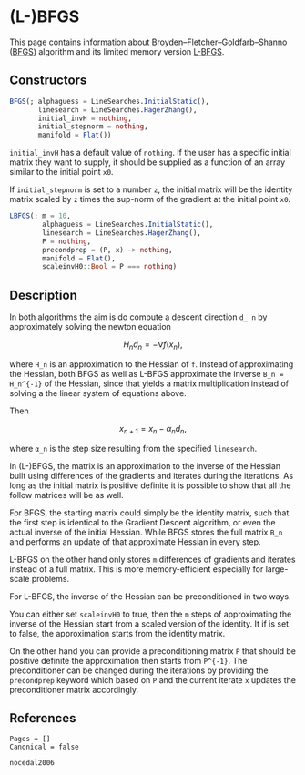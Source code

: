 # (L-)BFGS

This page contains information about
Broyden–Fletcher–Goldfarb–Shanno ([BFGS](https://en.wikipedia.org/wiki/Broyden–Fletcher–Goldfarb–Shanno_algorithm)) algorithm and its limited memory version [L-BFGS](https://en.wikipedia.org/wiki/Limited-memory_BFGS).

## Constructors

```julia
BFGS(; alphaguess = LineSearches.InitialStatic(),
       linesearch = LineSearches.HagerZhang(),
       initial_invH = nothing,
       initial_stepnorm = nothing,
       manifold = Flat())
```

`initial_invH` has a default value of `nothing`. If the user has a specific initial
matrix they want to supply, it should be supplied as a function of an array similar
to the initial point `x0`.

If `initial_stepnorm` is set to a number `z`, the initial matrix will be the
identity matrix scaled by `z` times the sup-norm of the gradient at the initial
point `x0`.

```julia
LBFGS(; m = 10,
        alphaguess = LineSearches.InitialStatic(),
        linesearch = LineSearches.HagerZhang(),
        P = nothing,
        precondprep = (P, x) -> nothing,
        manifold = Flat(),
        scaleinvH0::Bool = P === nothing)
```

## Description

In both algorithms the aim is do compute a descent direction ``d_ n``
by approximately solving the newton equation

```math
H_n d_n = - ∇f(x_n),
```

where ``H_n`` is an approximation to the Hessian of ``f``. Instead of approximating
the Hessian, both BFGS as well as L-BFGS approximate the inverse ``B_n = H_n^{-1}`` of the Hessian,
since that yields a matrix multiplication instead of solving a the linear system of equations above.

Then

```math
x_{n+1} = x_n - \alpha_n d_n,
```

where ``α_n`` is the step size resulting from the specified `linesearch`.

In (L-)BFGS, the matrix is an approximation to the inverse of the Hessian built using differences of the gradients and iterates during the iterations.
As long as the initial matrix is positive definite it is possible to show that all the follow matrices will be as well.

For BFGS, the starting matrix could simply be the identity matrix, such that the first step is identical
to the Gradient Descent algorithm, or even the actual inverse of the initial Hessian.
While BFGS stores the full matrix ``B_n`` and performs an update of that approximate Hessian in every step.

L-BFGS on the other hand only stores ``m`` differences of gradients and iterates
instead of a full matrix. This is more memory-efficient especially for large-scale problems.

For L-BFGS, the inverse of the Hessian can be preconditioned in two ways.

You can either set `scaleinvH0` to true, then the `m` steps of approximating
the inverse of the Hessian start from a scaled version of the identity.
It if is set to false, the approximation starts from the identity matrix.

On the other hand you can provide a preconditioning matrix `P` that should be positive definite the approximation then starts from ``P^{-1}``.
The preconditioner can be changed during the iterations by providing the `precondprep` keyword which based on `P` and the current iterate `x` updates
the preconditioner matrix accordingly.

## References

```@bibliography
Pages = []
Canonical = false

nocedal2006
```
